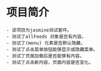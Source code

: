 # 项目简介

    - 该项目为jasmine测试套件。
    - 测试了allFeeds 对象是否有内容。
    - 测试了(menu) 元素是否默认隐藏。
    - 测试了点击菜单按钮能够显示或隐藏菜单。
    - 测试了页面加载后是否能够有内容。
    - 测试了点击新内容，页面内容是否变化。
